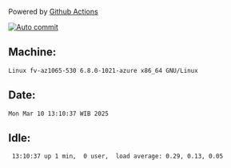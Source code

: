 Powered by [Github Actions](https://github.com/features/actions)

[![Auto commit](https://github.com/hiage/workstation/workflows/Auto%20commit/badge.svg)](https://github.com/hiage/workstation/actions?query=workflow%3A%22Auto+commit%22)

## Machine:
```
Linux fv-az1065-530 6.8.0-1021-azure x86_64 GNU/Linux
```
## Date:
```
Mon Mar 10 13:10:37 WIB 2025
```
## Idle:
```
 13:10:37 up 1 min,  0 user,  load average: 0.29, 0.13, 0.05
```

